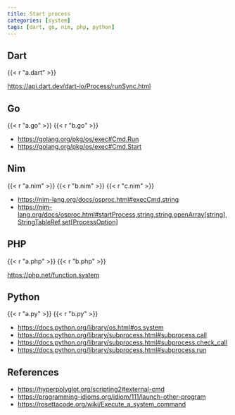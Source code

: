 ```yaml
---
title: Start process
categories: [system]
tags: [dart, go, nim, php, python]
---
```


## Dart

{{< r "a.dart" >}}

<https://api.dart.dev/dart-io/Process/runSync.html>

## Go

{{< r "a.go" >}}
{{< r "b.go" >}}

- <https://golang.org/pkg/os/exec#Cmd.Run>
- <https://golang.org/pkg/os/exec#Cmd.Start>

## Nim

{{< r "a.nim" >}}
{{< r "b.nim" >}}
{{< r "c.nim" >}}

- <https://nim-lang.org/docs/osproc.html#execCmd,string>
- <https://nim-lang.org/docs/osproc.html#startProcess,string,string,openArray[string],StringTableRef,set[ProcessOption]>

## PHP

{{< r "a.php" >}}
{{< r "b.php" >}}

<https://php.net/function.system>

## Python

{{< r "a.py" >}}
{{< r "b.py" >}}

- <https://docs.python.org/library/os.html#os.system>
- <https://docs.python.org/library/subprocess.html#subprocess.call>
- <https://docs.python.org/library/subprocess.html#subprocess.check_call>
- <https://docs.python.org/library/subprocess.html#subprocess.run>

## References

- <https://hyperpolyglot.org/scripting2#external-cmd>
- <https://programming-idioms.org/idiom/111/launch-other-program>
- <https://rosettacode.org/wiki/Execute_a_system_command>
